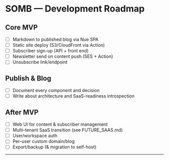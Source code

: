 # SOMB — Development Roadmap

## Core MVP

- [ ] Markdown to published blog via Nue SPA
- [ ] Static site deploy (S3/CloudFront via Action)
- [ ] Subscriber sign-up (API + front end)
- [ ] Newsletter send on content push (SES + Action)
- [ ] Unsubscribe link/endpoint

## Publish & Blog

- [ ] Document every component and decision
- [ ] Write about architecture and SaaS-readiness introspection

## After MVP

- [ ] Web UI for content & subscriber management
- [ ] Multi-tenant SaaS transition (see FUTURE_SAAS.md)
- [ ] User/workspace auth
- [ ] Per-user custom domain/blog
- [ ] Export/backup (& migration to self-host)

---
